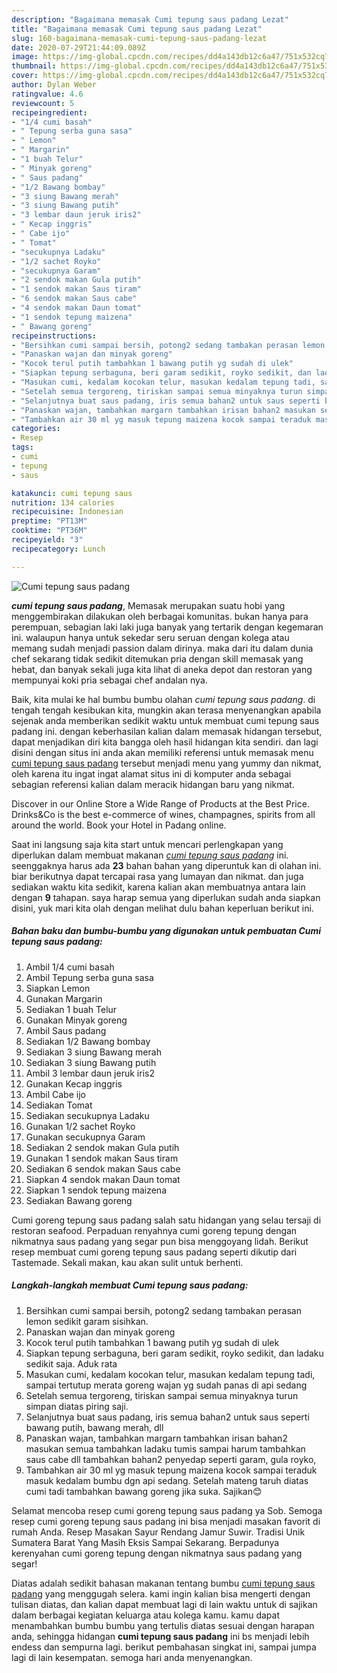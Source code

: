 ```yaml
---
description: "Bagaimana memasak Cumi tepung saus padang Lezat"
title: "Bagaimana memasak Cumi tepung saus padang Lezat"
slug: 160-bagaimana-memasak-cumi-tepung-saus-padang-lezat
date: 2020-07-29T21:44:09.089Z
image: https://img-global.cpcdn.com/recipes/dd4a143db12c6a47/751x532cq70/cumi-tepung-saus-padang-foto-resep-utama.jpg
thumbnail: https://img-global.cpcdn.com/recipes/dd4a143db12c6a47/751x532cq70/cumi-tepung-saus-padang-foto-resep-utama.jpg
cover: https://img-global.cpcdn.com/recipes/dd4a143db12c6a47/751x532cq70/cumi-tepung-saus-padang-foto-resep-utama.jpg
author: Dylan Weber
ratingvalue: 4.6
reviewcount: 5
recipeingredient:
- "1/4 cumi basah"
- " Tepung serba guna sasa"
- " Lemon"
- " Margarin"
- "1 buah Telur"
- " Minyak goreng"
- " Saus padang"
- "1/2 Bawang bombay"
- "3 siung Bawang merah"
- "3 siung Bawang putih"
- "3 lembar daun jeruk iris2"
- " Kecap inggris"
- " Cabe ijo"
- " Tomat"
- "secukupnya Ladaku"
- "1/2 sachet Royko"
- "secukupnya Garam"
- "2 sendok makan Gula putih"
- "1 sendok makan Saus tiram"
- "6 sendok makan Saus cabe"
- "4 sendok makan Daun tomat"
- "1 sendok tepung maizena"
- " Bawang goreng"
recipeinstructions:
- "Bersihkan cumi sampai bersih, potong2 sedang tambakan perasan lemon sedikit garam sisihkan."
- "Panaskan wajan dan minyak goreng"
- "Kocok terul putih tambahkan 1 bawang putih yg sudah di ulek"
- "Siapkan tepung serbaguna, beri garam sedikit, royko sedikit, dan ladaku sedikit saja. Aduk rata"
- "Masukan cumi, kedalam kocokan telur, masukan kedalam tepung tadi, sampai tertutup merata goreng wajan yg sudah panas di api sedang"
- "Setelah semua tergoreng, tiriskan sampai semua minyaknya turun simpan diatas piring saji."
- "Selanjutnya buat saus padang, iris semua bahan2 untuk saus seperti bawang putih, bawang merah, dll"
- "Panaskan wajan, tambahkan margarn tambahkan irisan bahan2 masukan semua tambahkan ladaku tumis sampai harum tambahkan saus cabe dll tambahkan bahan2 penyedap seperti garam, gula royko,"
- "Tambahkan air 30 ml yg masuk tepung maizena kocok sampai teraduk masuk kedalam bumbu dgn api sedang. Setelah mateng taruh diatas cumi tadi tambahkan bawang goreng jika suka. Sajikan😊"
categories:
- Resep
tags:
- cumi
- tepung
- saus

katakunci: cumi tepung saus 
nutrition: 134 calories
recipecuisine: Indonesian
preptime: "PT13M"
cooktime: "PT36M"
recipeyield: "3"
recipecategory: Lunch

---
```



![Cumi tepung saus padang](https://img-global.cpcdn.com/recipes/dd4a143db12c6a47/751x532cq70/cumi-tepung-saus-padang-foto-resep-utama.jpg)

<b><i>cumi tepung saus padang</i></b>, Memasak merupakan suatu hobi yang menggembirakan dilakukan oleh berbagai komunitas. bukan hanya para perempuan, sebagian laki laki juga banyak yang tertarik dengan kegemaran ini. walaupun hanya untuk sekedar seru seruan dengan kolega atau memang sudah menjadi passion dalam dirinya. maka dari itu dalam dunia chef sekarang tidak sedikit ditemukan pria dengan skill memasak yang hebat, dan banyak sekali juga kita lihat di aneka depot dan restoran yang mempunyai koki pria sebagai chef andalan nya.

Baik, kita mulai ke hal bumbu bumbu olahan <i>cumi tepung saus padang</i>. di tengah tengah kesibukan kita, mungkin akan terasa menyenangkan apabila sejenak anda memberikan sedikit waktu untuk membuat cumi tepung saus padang ini. dengan keberhasilan kalian dalam memasak hidangan tersebut, dapat menjadikan diri kita bangga oleh hasil hidangan kita sendiri. dan lagi disini dengan situs ini anda akan memiliki referensi untuk memasak menu <u>cumi tepung saus padang</u> tersebut menjadi menu yang yummy dan nikmat, oleh karena itu ingat ingat alamat situs ini di komputer anda sebagai sebagian referensi kalian dalam meracik hidangan baru yang nikmat.

Discover in our Online Store a Wide Range of Products at the Best Price. Drinks&amp;Co is the best e-commerce of wines, champagnes, spirits from all around the world. Book your Hotel in Padang online.


Saat ini langsung saja kita start untuk mencari perlengkapan yang diperlukan dalam membuat makanan <u><i>cumi tepung saus padang</i></u> ini. seenggaknya harus ada <b>23</b> bahan bahan yang diperuntuk kan di olahan ini. biar berikutnya dapat tercapai rasa yang lumayan dan nikmat. dan juga sediakan waktu kita sedikit, karena kalian akan membuatnya antara lain dengan <b>9</b> tahapan. saya harap semua yang diperlukan sudah anda siapkan disini, yuk mari kita olah dengan melihat dulu bahan keperluan berikut ini.

<!--inarticleads1-->

##### Bahan baku dan bumbu-bumbu yang digunakan untuk pembuatan Cumi tepung saus padang:

1. Ambil 1/4 cumi basah
1. Ambil  Tepung serba guna sasa
1. Siapkan  Lemon
1. Gunakan  Margarin
1. Sediakan 1 buah Telur
1. Gunakan  Minyak goreng
1. Ambil  Saus padang
1. Sediakan 1/2 Bawang bombay
1. Sediakan 3 siung Bawang merah
1. Sediakan 3 siung Bawang putih
1. Ambil 3 lembar daun jeruk iris2
1. Gunakan  Kecap inggris
1. Ambil  Cabe ijo
1. Sediakan  Tomat
1. Sediakan secukupnya Ladaku
1. Gunakan 1/2 sachet Royko
1. Gunakan secukupnya Garam
1. Sediakan 2 sendok makan Gula putih
1. Gunakan 1 sendok makan Saus tiram
1. Sediakan 6 sendok makan Saus cabe
1. Siapkan 4 sendok makan Daun tomat
1. Siapkan 1 sendok tepung maizena
1. Sediakan  Bawang goreng


Cumi goreng tepung saus padang salah satu hidangan yang selau tersaji di restoran seafood. Perpaduan renyahnya cumi goreng tepung dengan nikmatnya saus padang yang segar pun bisa menggoyang lidah. Berikut resep membuat cumi goreng tepung saus padang seperti dikutip dari Tastemade. Sekali makan, kau akan sulit untuk berhenti. 

<!--inarticleads2-->

##### Langkah-langkah membuat Cumi tepung saus padang:

1. Bersihkan cumi sampai bersih, potong2 sedang tambakan perasan lemon sedikit garam sisihkan.
1. Panaskan wajan dan minyak goreng
1. Kocok terul putih tambahkan 1 bawang putih yg sudah di ulek
1. Siapkan tepung serbaguna, beri garam sedikit, royko sedikit, dan ladaku sedikit saja. Aduk rata
1. Masukan cumi, kedalam kocokan telur, masukan kedalam tepung tadi, sampai tertutup merata goreng wajan yg sudah panas di api sedang
1. Setelah semua tergoreng, tiriskan sampai semua minyaknya turun simpan diatas piring saji.
1. Selanjutnya buat saus padang, iris semua bahan2 untuk saus seperti bawang putih, bawang merah, dll
1. Panaskan wajan, tambahkan margarn tambahkan irisan bahan2 masukan semua tambahkan ladaku tumis sampai harum tambahkan saus cabe dll tambahkan bahan2 penyedap seperti garam, gula royko,
1. Tambahkan air 30 ml yg masuk tepung maizena kocok sampai teraduk masuk kedalam bumbu dgn api sedang. Setelah mateng taruh diatas cumi tadi tambahkan bawang goreng jika suka. Sajikan😊


Selamat mencoba resep cumi goreng tepung saus padang ya Sob. Semoga resep cumi goreng tepung saus padang ini bisa menjadi masakan favorit di rumah Anda. Resep Masakan Sayur Rendang Jamur Suwir. Tradisi Unik Sumatera Barat Yang Masih Eksis Sampai Sekarang. Berpadunya kerenyahan cumi goreng tepung dengan nikmatnya saus padang yang segar! 

Diatas adalah sedikit bahasan makanan tentang bumbu <u>cumi tepung saus padang</u> yang menggugah selera. kami ingin kalian bisa mengerti dengan tulisan diatas, dan kalian dapat membuat lagi di lain waktu untuk di sajikan dalam berbagai kegiatan keluarga atau kolega kamu. kamu dapat menambahkan bumbu bumbu yang tertulis diatas sesuai dengan harapan anda, sehingga hidangan <b>cumi tepung saus padang</b> ini bs menjadi lebih endess dan sempurna lagi. berikut pembahasan singkat ini, sampai jumpa lagi di lain kesempatan. semoga hari anda menyenangkan.
